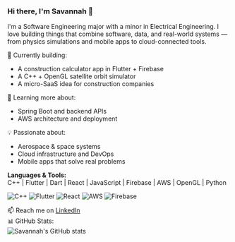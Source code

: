 ### Hi there, I'm Savannah 👋

I'm a Software Engineering major with a minor in Electrical Engineering. I love building things that combine software, data, and real-world systems — from physics simulations and mobile apps to cloud-connected tools.

🔭 Currently building:
- A construction calculator app in Flutter + Firebase  
- A C++ + OpenGL satellite orbit simulator  
- A micro-SaaS idea for construction companies  

🌱 Learning more about:
- Spring Boot and backend APIs  
- AWS architecture and deployment  

💡 Passionate about:
- Aerospace & space systems  
- Cloud infrastructure and DevOps  
- Mobile apps that solve real problems  

**Languages & Tools:**  
C++ | Flutter | Dart | React | JavaScript | Firebase | AWS | OpenGL | Python

![C++](https://img.shields.io/badge/C++-00599C?style=flat-square&logo=cplusplus&logoColor=white)
![Flutter](https://img.shields.io/badge/Flutter-02569B?style=flat-square&logo=flutter&logoColor=white)
![React](https://img.shields.io/badge/React-20232A?style=flat-square&logo=react&logoColor=61DAFB)
![AWS](https://img.shields.io/badge/AWS-232F3E?style=flat-square&logo=amazon-aws&logoColor=FF9900)
![Firebase](https://img.shields.io/badge/Firebase-FFCA28?style=flat-square&logo=firebase&logoColor=black)

📫 Reach me on [LinkedIn](https://www.linkedin.com/in/savannah-harvey1/)  
📊 GitHub Stats:  
![Savannah's GitHub stats](https://github-readme-stats.vercel.app/api?username=SavannahSammons&show_icons=true&theme=tokyonight)


<!--
**savannahharvey/savannahharvey** is a ✨ _special_ ✨ repository because its `README.md` (this file) appears on your GitHub profile.

Here are some ideas to get you started:

- 🔭 I’m currently working on ...
- 🌱 I’m currently learning ...
- 👯 I’m looking to collaborate on ...
- 🤔 I’m looking for help with ...
- 💬 Ask me about ...
- 📫 How to reach me: ...
- 😄 Pronouns: ...
- ⚡ Fun fact: ...
-->
